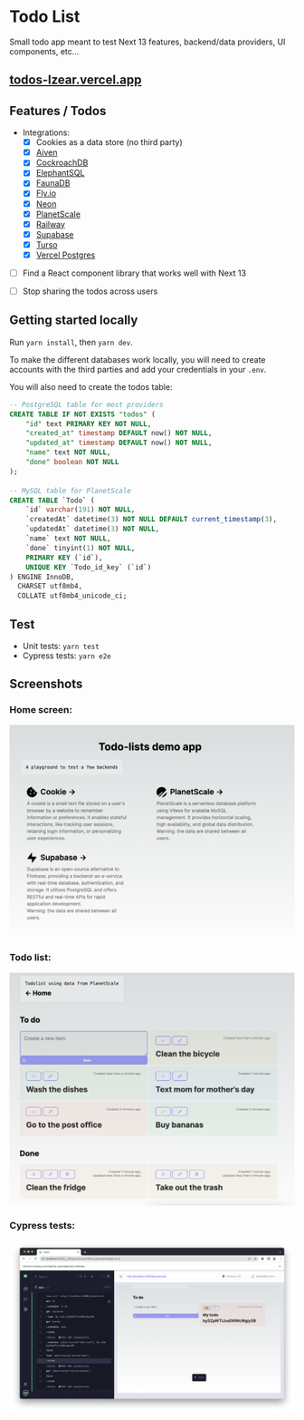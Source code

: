 # Todo List

Small todo app meant to test Next 13 features, backend/data providers, UI components, etc...

## [todos-lzear.vercel.app](https://todos-lzear.vercel.app)

## Features / Todos

- Integrations:
  - [x] Cookies as a data store (no third party)
  - [x] [Aiven](https://aiven.io/)
  - [x] [CockroachDB](https://www.cockroachlabs.com/)
  - [x] [ElephantSQL](https://www.elephantsql.com/)
  - [x] [FaunaDB](https://fauna.com/)
  - [x] [Fly.io](https://fly.io/)
  - [x] [Neon](https://neon.tech/)
  - [x] [PlanetScale](https://planetscale.com/)
  - [x] [Railway](https://railway.app/)
  - [x] [Supabase](https://supabase.com/)
  - [x] [Turso](https://turso.tech/)
  - [x] [Vercel Postgres](https://vercel.com/docs/storage/vercel-postgres)
- [ ] Find a React component library that works well with Next 13
- [ ] Stop sharing the todos across users


## Getting started locally

Run `yarn install`, then `yarn dev`.

To make the different databases work locally, you will need to create accounts
with the third parties and add your credentials in your `.env`.

You will also need to create the todos table:

```sql
-- PostgreSQL table for most providers
CREATE TABLE IF NOT EXISTS "todos" (
	"id" text PRIMARY KEY NOT NULL,
	"created_at" timestamp DEFAULT now() NOT NULL,
	"updated_at" timestamp DEFAULT now() NOT NULL,
	"name" text NOT NULL,
	"done" boolean NOT NULL
);

-- MySQL table for PlanetScale
CREATE TABLE `Todo` (
	`id` varchar(191) NOT NULL,
	`createdAt` datetime(3) NOT NULL DEFAULT current_timestamp(3),
	`updatedAt` datetime(3) NOT NULL,
	`name` text NOT NULL,
	`done` tinyint(1) NOT NULL,
	PRIMARY KEY (`id`),
	UNIQUE KEY `Todo_id_key` (`id`)
) ENGINE InnoDB,
  CHARSET utf8mb4,
  COLLATE utf8mb4_unicode_ci;
```

## Test

* Unit tests: `yarn test`
* Cypress tests: `yarn e2e`

## Screenshots

### Home screen:

![screenshot-1.png](screenshots/screenshot-1.png)

### Todo list:

![screenshot-2.png](screenshots/screenshot-2.png)

### Cypress tests:

![screenshot-3.png](screenshots/screenshot-3.png)
